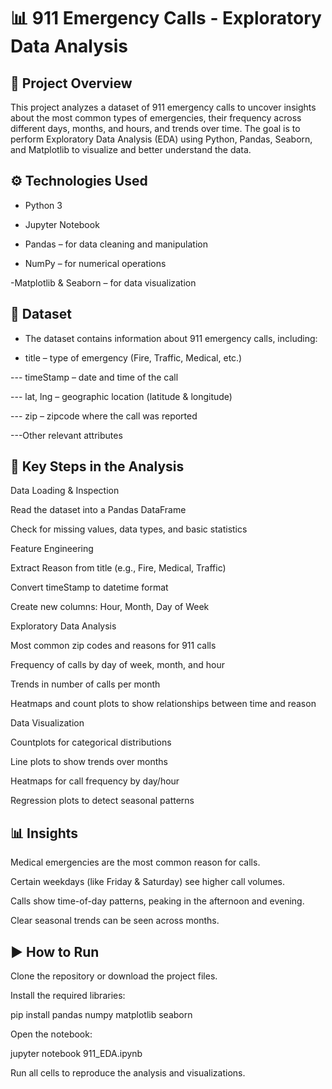 # 📊 911 Emergency Calls - Exploratory Data Analysis
## 📌 Project Overview

This project analyzes a dataset of 911 emergency calls to uncover insights about the most common types of emergencies, their frequency across different days, months, and hours, and trends over time. The goal is to perform Exploratory Data Analysis (EDA) using Python, Pandas, Seaborn, and Matplotlib to visualize and better understand the data.

## ⚙️ Technologies Used

- Python 3

- Jupyter Notebook

- Pandas – for data cleaning and manipulation

- NumPy – for numerical operations

-Matplotlib & Seaborn – for data visualization

## 📂 Dataset

- The dataset contains information about 911 emergency calls, including:

-  title – type of emergency (Fire, Traffic, Medical, etc.)

--- timeStamp – date and time of the call

--- lat, lng – geographic location (latitude & longitude)

--- zip – zipcode where the call was reported

---Other relevant attributes

## 🔑 Key Steps in the Analysis

Data Loading & Inspection

Read the dataset into a Pandas DataFrame

Check for missing values, data types, and basic statistics

Feature Engineering

Extract Reason from title (e.g., Fire, Medical, Traffic)

Convert timeStamp to datetime format

Create new columns: Hour, Month, Day of Week

Exploratory Data Analysis

Most common zip codes and reasons for 911 calls

Frequency of calls by day of week, month, and hour

Trends in number of calls per month

Heatmaps and count plots to show relationships between time and reason

Data Visualization

Countplots for categorical distributions

Line plots to show trends over months

Heatmaps for call frequency by day/hour

Regression plots to detect seasonal patterns

 ## 📊 Insights

Medical emergencies are the most common reason for calls.

Certain weekdays (like Friday & Saturday) see higher call volumes.

Calls show time-of-day patterns, peaking in the afternoon and evening.

Clear seasonal trends can be seen across months.

## ▶️ How to Run

Clone the repository or download the project files.

Install the required libraries:

pip install pandas numpy matplotlib seaborn


Open the notebook:

jupyter notebook 911_EDA.ipynb


Run all cells to reproduce the analysis and visualizations.
